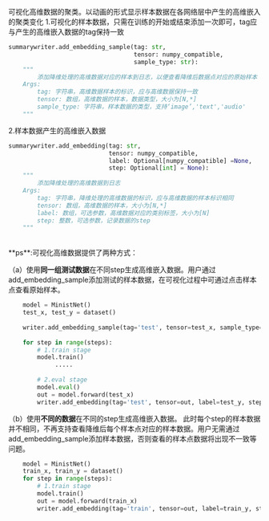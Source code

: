可视化高维数据的聚类。以动画的形式显示样本数据在各网络层中产生的高维嵌入的聚类变化
  1.可视化的样本数据，只需在训练的开始或结束添加一次即可，tag应与产生的高维嵌入数据的tag保持一致

  ```python
  summarywriter.add_embedding_sample(tag: str,
                                     tensor: numpy_compatible,
                                     sample_type: str):
      """
          添加降维处理的高维数据对应的样本到日志，以便查看降维后数据点对应的原始样本
      Args:
          tag: 字符串，高维数据样本的标识，应与高维数据保持一致
          tensor: 数组，高维数据的样本，数据类型，大小为[N,*]
          sample_type: 字符串，样本数据的类型，支持‘image’,'text','audio'
      """
  ```

  2.样本数据产生的高维嵌入数据

  ```python
  summarywriter.add_embedding(tag: str,
                              tensor: numpy_compatible,
                              label: Optional[numpy_compatible] =None,
                              step: Optional[int] = None):
      """
          添加降维处理的高维数据到日志
      Args:
          tag: 字符串，降维处理的高维数据的标识，应与高维数据的样本标识相同
          tensor: 数组，高维数据的样本，大小为[N,*]
          label: 数组，可选参数，高维数据对应的类别标签，大小为[N]
          step: 整数，可选参数，记录数据的step
      """
  ```
<br>
**ps**:可视化高维数据提供了两种方式：

（a）使用**同一组测试数据**在不同step生成高维嵌入数据。用户通过add_embedding_sample添加测试的样本数据，在可视化过程中可通过点击样本点查看原始样本。
```python
    model = MinistNet()
    test_x, test_y = dataset()
    
    writer.add_embedding_sample(tag='test', tensor=test_x, sample_type='iamge')   
    
    for step in range(steps):
        # 1.train stage
        model.train()
             .....
        
        # 2.eval stage
        model.eval()
        out = model.forward(test_x)
        writer.add_embedding(tag='test', tensor=out, label=test_y, step=step)
```

（b）使用**不同的数据**在不同的step生成高维嵌入数据。 此时每个step的样本数据并不相同，不再支持查看降维后每个样本点对应的样本数据。用户无需通过add_embedding_sample添加样本数据，否则查看的样本点数据将出现不一致等问题。
```python
    model = MinistNet()
    train_x, train_y = dataset()
    for step in range(steps):
        # 1.train stage
        model.train()
        out = model.forward(train_x)
        writer.add_embedding(tag='train', tensor=out, label=train_y, step=step)
```
    
